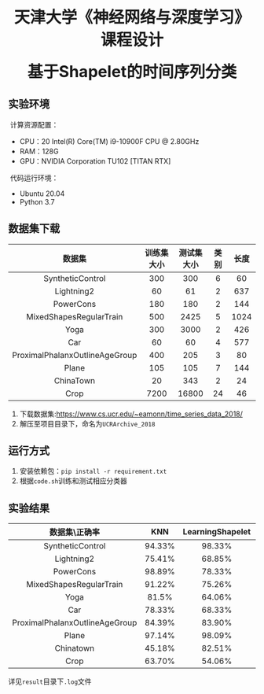 <h1><div align = "center"><font size="6"><b>天津大学《神经网络与深度学习》课程设计</b></font></div></h1>
<div align = "center"><font size="6"><b>基于Shapelet的时间序列分类</b></font></div>


## 实验环境

​	计算资源配置：

- CPU：20 Intel(R) Core(TM) i9-10900F CPU @ 2.80GHz
- RAM：128G
- GPU：NVIDIA Corporation TU102 [TITAN RTX]

​	代码运行环境：

- Ubuntu 20.04
- Python 3.7

## 数据集下载

|             数据集             | 训练集大小 | 测试集大小 | 类别 | 长度 |
| :----------------------------: | :--------: | :--------: | :--: | :--: |
|        SyntheticControl        |    300     |    300     |  6   |  60  |
|           Lightning2           |     60     |     61     |  2   | 637  |
|           PowerCons            |    180     |    180     |  2   | 144  |
|    MixedShapesRegularTrain     |    500     |    2425    |  5   | 1024 |
|              Yoga              |    300     |    3000    |  2   | 426  |
|              Car               |     60     |     60     |  4   | 577  |
| ProximalPhalanxOutlineAgeGroup |    400     |    205     |  3   |  80  |
|             Plane              |    105     |    105     |  7   | 144  |
|           ChinaTown            |     20     |    343     |  2   |  24  |
|              Crop              |    7200    |   16800    |  24  |  46  |

1. 下载数据集:https://www.cs.ucr.edu/~eamonn/time_series_data_2018/
2. 解压至项目目录下，命名为`UCRArchive_2018`


## 运行方式

1. 安装依赖包：`pip install -r requirement.txt`
2. 根据`code.sh`训练和测试相应分类器

## 实验结果

|         数据集\正确率          |  KNN   | LearningShapelet |  PPSN  | ShapeNet | Retime |
| :----------------------------: | :----: | :--------------: | :----: | :------: | :----: |
|        SyntheticControl        | 94.33% |      98.33%      | 91.67% |   64%    | 94.33% |
|           Lightning2           | 75.41% |      68.85%      | 72.13% |  65.57%  | 68.85% |
|           PowerCons            | 98.89% |      78.33%      | 92.78% |   85%    | 97.22% |
|    MixedShapesRegularTrain     | 91.22% |      75.26%      | 87.92% |  76.08%  | 83.09% |
|              Yoga              | 81.5%  |      64.06%      | 67.97% |  53.56%  | 71.87% |
|              Car               | 78.33% |      68.33%      | 78.33% |  68.33%  |  60%   |
| ProximalPhalanxOutlineAgeGroup | 84.39% |      83.90%      | 84.88% |  82.44%  | 82.43% |
|             Plane              | 97.14% |      98.09%      | 99.05% |  93.33%  | 94.28% |
|           Chinatown            | 45.18% |      82.51%      | 77.55% |   93%    | 93.87% |
|              Crop              | 63.70% |      54.06%      | 49.06% |  44.13%  | 68.67% |

详见`result`目录下`.log`文件